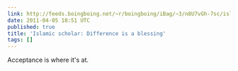 ```yaml
---
link: http://feeds.boingboing.net/~r/boingboing/iBag/~3/n8U7vGh-7sc/islamic-scholar-diff.html
date: 2011-04-05 18:51 UTC
published: true
title: 'Islamic scholar: Difference is a blessing'
tags: []
---
```


Acceptance is where it's at.
